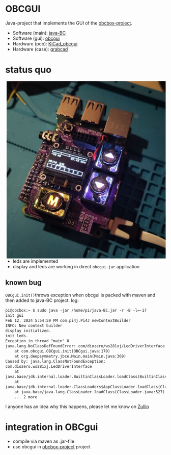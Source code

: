 # OBCGUI
Java-project that implements the GUI of the [obcbox-project](https://github.com/kokospalme/java-BC).
* Software (main): [java-BC](https://github.com/kokospalme/java-BC)
* Software (gui): [obcgui](https://github.com/kokospalme/obcgui/)
* Hardware (pcb): [KiCad_obcgui](https://github.com/kokospalme/KiCad_obcbox)
* Hardware (case): [grabcad](https://grabcad.com/library/obcbox-enclosure-v1-0-1)

# status quo
<a href=""><img align="right" alt="hardware20240212" src="doc/hardware20240212.jpg" width="500"></a>
- leds are implemented
- display and leds are working in direct ```obcgui.jar``` application
## known bug
```OBCgui.init()```throws exception when obcgui is packed with maven and then added to java-BC project. log:
```
pi@obcbox:~ $ sudo java -jar /home/pi/java-BC.jar -r -B -l=-17
init gui
Feb 12, 2024 5:54:59 PM com.pi4j.Pi4J newContextBuilder
INFO: New context builder
display initialized.
init leds.
Exception in thread "main" 0
java.lang.NoClassDefFoundError: com/diozero/ws281xj/LedDriverInterface
	at com.obcgui.OBCgui.init(OBCgui.java:170)
	at org.deepsymmetry.jbce.Main.main(Main.java:369)
Caused by: java.lang.ClassNotFoundException: com.diozero.ws281xj.LedDriverInterface
	at java.base/jdk.internal.loader.BuiltinClassLoader.loadClass(BuiltinClassLoader.java:581)
	at java.base/jdk.internal.loader.ClassLoaders$AppClassLoader.loadClass(ClassLoaders.java:178)
	at java.base/java.lang.ClassLoader.loadClass(ClassLoader.java:527)
	... 2 more
```
I anyone has an idea why this happens, please let me know on [Zullip](https://deep-symmetry.zulipchat.com/#narrow/stream/275322-beat-link-trigger/topic/Orange.20pi.20zero.202.20.2B.20UI.3F)

# integration in OBCgui
* compile via maven as .jar-file
* use obcgui in [obcbox-project](https://github.com/kokospalme/java-BC) project
